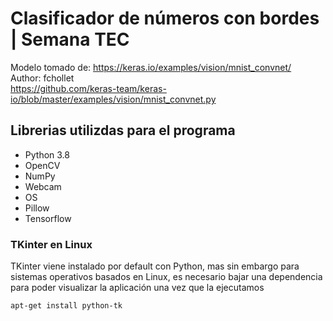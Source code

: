 # Clasificador de números con bordes | Semana TEC

Modelo tomado de: https://keras.io/examples/vision/mnist_convnet/ <br/>
Author: fchollet <br/>
https://github.com/keras-team/keras-io/blob/master/examples/vision/mnist_convnet.py <br/>

## Librerias utilizdas para el programa

* Python 3.8 <br/>
* OpenCV <br/>
* NumPy <br/>
* Webcam <br/>
* OS <br/>
* Pillow <br/>
* Tensorflow <br/>


### TKinter en Linux

TKinter viene instalado por default con Python, mas sin embargo para sistemas operativos basados en Linux, es necesario bajar una dependencia para poder visualizar la aplicación una vez que la ejecutamos

    apt-get install python-tk

